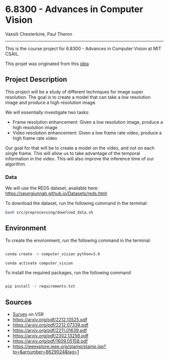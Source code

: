 # 6.8300 - Advances in Computer Vision

Vassili Chesterkine, Paul Theron

---

This is the course project for 6.8300 - Advances in Computer Vision at MIT CSAIL.

This projet was originated from this [idea](http://6.869.csail.mit.edu/fa19/projects/video_superresolution.pdf)
## Project Description

This project will be a study of different techniques for image super resolution. The goal is to create a model that can take a low resolution image and produce a high resolution image.

We will essentially investigate two tasks:
- Frame resolution enhancement: Given a low resolution image, produce a high resolution image
- Video resolution enhancement: Given a low frame rate video, produce a high frame rate video

Our goal for that will be to create a model on the video, and not on each single frame. This will allow us to take advantage of the temporal information in the video.
This will also improve the inference time of our algorithm.

### Data

We will use the REDS dataset, available here:
https://seungjunnah.github.io/Datasets/reds.html

To download the dataset, run the following command in the terminal:

```bash
bash src/preprocessing/download_data.sh    
```

## Environment

To create the environment, run the following command in the terminal:

```bash

conda create -n computer_vision python=3.9

conda activate computer_vision
```

To install the required packages, run the following command

```bash

pip install -r requirements.txt

```

## Sources

- [Survey](https://link.springer.com/article/10.1007/s10462-022-10147-y) on VSR
- https://arxiv.org/pdf/2212.13525.pdf
- https://arxiv.org/pdf/2212.07339.pdf
- https://arxiv.org/pdf/2211.01639.pdf
- https://arxiv.org/pdf/2302.13256.pdf
- https://arxiv.org/pdf/1609.05158.pdf
- https://ieeexplore.ieee.org/stamp/stamp.jsp?tp=&arnumber=8629024&tag=1